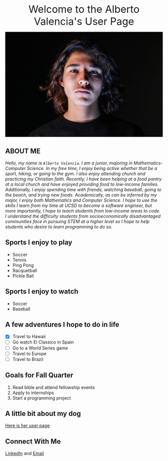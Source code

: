 <center><font size="+3">Welcome to the Alberto Valencia's User Page</font>
</center>

![Alberto](/portrait.JPG)

## ABOUT ME
*Hello, my name is `Alberto Valencia`. I am a junior, majoring in  Mathematics-Computer Science. In my free time, I enjoy being active whether that be a sport, hiking, or going to the gym. I also enjoy attending church and practicing my Christian faith. Recently, I have been helping at a food pantry at a local church and have enjoyed providing food to low-income families. Additionally, I enjoy spending time with friends, watching baseball, going to the beach, and trying new foods. Academically, as can be inferred by my major, I enjoy both Mathematics and Computer Science. I hope to use the skills I learn from my time at UCSD to become a software engineer, but more importantly, I hope to teach students from low-income areas to code. I understand the difficulty students from socioeconomically disadvantaged communities face in pursuing STEM at a higher level so I hope to help students who desire to learn programming to do so.*

## Sports I enjoy to play
   - Soccer
   - Tennis
   - Ping Pong
   - Racquetball
   - Pickle Ball

## Sports I enjoy to watch
   - Soccer
   - Baseball

## A few adventures I hope to do in life
- [x] Travel to Hawaii
- [ ] Go watch El Classico in Spain
- [ ] Go to a World Series game
- [ ] Travel to Europe
- [ ] Travel to Brazil

## Goals for Fall Quarter
1. Read bible and attend fellowship events
2. Apply to internships
3. Start a programming project

## A little bit about my dog
 [Here is her user page](dog.md)

## Connect With Me
[LinkedIn](https://www.linkedin.com/in/alberto-valencia-241835200)
and [Email](alvalenc@ucsd.edu)